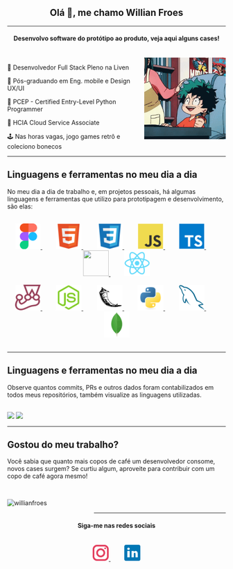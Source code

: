 <summary>
    <h2 align='center'><b>Olá 👋, me chamo Willian Froes</b></h2>
</summary>
<hr />

<div>
    <h4 align='center'><b>Desenvolvo software do protótipo ao produto, veja aqui alguns cases!</b></h4>
    <br />
    <img align='right' width='188px' height='188px' src='src/img/profile.gif' />
    <div align="left">
        <p>🔭 Desenvolvedor Full Stack Pleno na Liven</p>
        <p>📕 Pós-graduando em Eng. mobile e Design UX/UI</p>
        <p>🏅 PCEP - Certified Entry-Level Python Programmer</p>
        <p>🏅 HCIA Cloud Service Associate</p>
        <p>🕹️ Nas horas vagas, jogo games retrô e coleciono bonecos</p>
    </div>
</div>
<hr />
<div>
    <h2><b>Linguagens e ferramentas no meu dia a dia</b></h2>
    <p>No meu dia a dia de trabalho e, em projetos pessoais, há algumas linguagens e ferramentas que utilizo para prototipagem e desenvolvimento, são elas:</p>
    <br />
    <div align='center'>
        <a href='https://www.figma.com/'>
            <img height='59px' width='59px' src="https://raw.githubusercontent.com/devicons/devicon/master/icons/figma/figma-original.svg" />
        </a>
        &nbsp;
        &nbsp;
        &nbsp;
        &nbsp;
        <a href='https://developer.mozilla.org/en-US/docs/Web/HTML'>
            <img height='59px' width='59px' src="https://raw.githubusercontent.com/devicons/devicon/master/icons/html5/html5-original.svg" />
        </a>
        &nbsp;
        &nbsp;
        &nbsp;
        &nbsp;
        <a href='https://developer.mozilla.org/pt-BR/docs/Web/CSS'>
            <img height='59px' width='59px' src="https://raw.githubusercontent.com/devicons/devicon/master/icons/css3/css3-original.svg" />
        </a>
        &nbsp;
        &nbsp;
        &nbsp;
        &nbsp;
        <a href='https://developer.mozilla.org/pt-BR/docs/Web/JavaScript'>
            <img height='59px' width='59px' src="https://raw.githubusercontent.com/devicons/devicon/master/icons/javascript/javascript-original.svg" />
        </a>
        &nbsp;
        &nbsp;
        &nbsp;
        &nbsp;
        <a href='https://www.typescriptlang.org/'>
            <img height='59px' width='59px' src="https://raw.githubusercontent.com/devicons/devicon/master/icons/typescript/typescript-original.svg" />
        </a>
        &nbsp;
        &nbsp;
        &nbsp;
        &nbsp;
        <a href='https://reactnative.dev/'>
            <img height='59px' width='59px' src="https://seeklogo.com/images/R/react-native-logo-221C671C70-seeklogo.com.png" />
        </a>
        &nbsp;
        &nbsp;
        &nbsp;
        &nbsp;
        <a href='https://reactjs.org/'>
            <img height='59px' width='59px' src="https://raw.githubusercontent.com/devicons/devicon/master/icons/react/react-original.svg" />
        </a>
    </div>
    <br />
    <div align='center'>
        <a href='https://jestjs.io/'>
            <img height='59px' width='59px' src="https://raw.githubusercontent.com/devicons/devicon/master/icons/jest/jest-plain.svg" />
        </a>
        &nbsp;
        &nbsp;
        &nbsp;
        &nbsp;
        <a href='https://nodejs.org/'>
            <img height='59px' width='59px' src="https://raw.githubusercontent.com/devicons/devicon/master/icons/nodejs/nodejs-original.svg" />
        </a>
        &nbsp;
        &nbsp;
        &nbsp;
        &nbsp;
        <a href='https://flask.palletsprojects.com/en/2.2.x/'>
            <img height='59px' width='59px' src="https://raw.githubusercontent.com/devicons/devicon/master/icons/flask/flask-original.svg" />
        </a>
        &nbsp;
        &nbsp;
        &nbsp;
        &nbsp;
        <a href='https://www.python.org/'>
            <img height='59px' width='59px' src="https://raw.githubusercontent.com/devicons/devicon/master/icons/python/python-original.svg" />
        </a>
        &nbsp;
        &nbsp;
        &nbsp;
        &nbsp;
        <a href='https://www.mysql.com/'>
            <img height='59px' width='59px' src="https://raw.githubusercontent.com/devicons/devicon/master/icons/mysql/mysql-original.svg" />
        </a>
        &nbsp;
        &nbsp;
        &nbsp;
        &nbsp;
        <a href='https://www.mongodb.com/'>
            <img height='59px' width='59px' src="https://raw.githubusercontent.com/devicons/devicon/master/icons/mongodb/mongodb-original.svg" />
        </a>
    </div>
    <br />
</div>
<hr />
<div>
<h2><b>Linguagens e ferramentas no meu dia a dia</b></h2>
    <p>Observe quantos commits, PRs e outros dados foram contabilizados em todos meus repositórios, também visualize as linguagens utilizadas.</p>
    <br />
    <div>
        <img width='60%' src="https://github-readme-stats.vercel.app/api?username=willian-froes&show_icons=true&count_private=true&hide_border=false&locale=pt-br&border_color=6F6E76&title_color=B63339&icon_color=B63339&text_color=c9d1d9&bg_color=00000000" /> 
        <img align='top' width='38%' src="https://github-readme-stats.vercel.app/api/top-langs/?username=willian-froes&layout=compact&hide_border=false&locale=pt-br&border_color=6F6E76&title_color=B63339&text_color=B63339&bg_color=00000000" />
    </div>
</div>
<hr />
<div>
    <h2><b>Gostou do meu trabalho?</b></h2>
    <p>Você sabia que quanto mais copos de café um desenvolvedor consome, novos cases surgem? Se curtiu algum, aproveite para contribuir com um copo de café agora mesmo!</p>
    <br />
    <p><a href="https://www.buymeacoffee.com/willianfroes"> <img align="left" src="https://cdn.buymeacoffee.com/buttons/v2/default-yellow.png" height="48" width="200" alt="willianfroes" /></a></p>
    <br />
</div>
<hr />
<div>
    <h4 align='center'><b>Siga-me nas redes sociais</b></h4>
    <br />
    <div align='center'>
        <a href="https://www.instagram.com/willian.froes/">
            <img height='37px' width='37px' src="src/img/instagram_icon.png" />
        </a>
        &nbsp;
        &nbsp;
        &nbsp;
        &nbsp;
        <a href="https://www.linkedin.com/in/willian-froes/">
            <img height='37px' width='37px' src="src/img/linkedin_icon.png" />
        </a>
    </div>
</div>